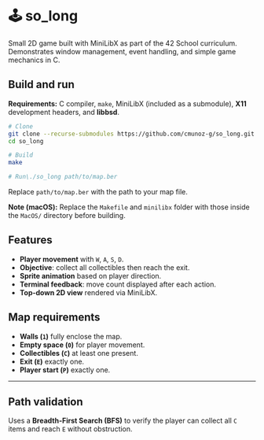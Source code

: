 # 🕹️ so\_long

Small 2D game built with MiniLibX as part of the 42 School curriculum. Demonstrates window management, event handling, and simple game mechanics in C.

## Build and run

**Requirements:** C compiler, `make`, MiniLibX (included as a submodule), **X11** development headers, and **libbsd**.

```bash
# Clone
git clone --recurse-submodules https://github.com/cmunoz-g/so_long.git
cd so_long

# Build
make

# Run\./so_long path/to/map.ber
```

Replace `path/to/map.ber` with the path to your map file.

**Note (macOS):** Replace the `Makefile` and `minilibx` folder with those inside the `MacOS/` directory before building.

## Features

* **Player movement** with `W`, `A`, `S`, `D`.
* **Objective**: collect all collectibles then reach the exit.
* **Sprite animation** based on player direction.
* **Terminal feedback**: move count displayed after each action.
* **Top-down 2D view** rendered via MiniLibX.

## Map requirements

* **Walls (`1`)** fully enclose the map.
* **Empty space (`0`)** for player movement.
* **Collectibles (`C`)** at least one present.
* **Exit (`E`)** exactly one.
* **Player start (`P`)** exactly one.

---

## Path validation

Uses a **Breadth-First Search (BFS)** to verify the player can collect all `C` items and reach `E` without obstruction.
